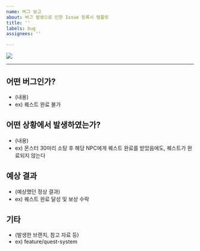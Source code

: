 ```yaml
---
name: 버그 보고
about: 버그 발생으로 인한 Issue 등록시 템플릿
title: ''
labels: bug
assignees: ''

---
```


<img src="https://capsule-render.vercel.app/api?type=transparent&weight=400&height=150&section=header&text=Bug&&fontColor=d73a4a&fontSize=72&fontAlign=50&fontAlignY=50"/>

---

## 어떤 버그인가?
* (내용)
* ex) 퀘스트 완료 불가
## 어떤 상황에서 발생하였는가?
* (내용)
* ex) 몬스터 30마리 소탕 후 해당 NPC에게 퀘스트 완료를 받았음에도, 퀘스트가 완료되지 않는다
## 예상 결과
* (예상했던 정상 결과)
* ex) 퀘스트 완료 달성 및 보상 수락
## 기타
* (발생한 브랜치, 참고 자료 등)
* ex) feature/quest-system
